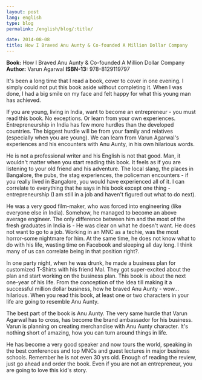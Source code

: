 ```yaml
---
layout: post
lang: english
type: blog
permalink: /english/blog/:title/

date: 2014-08-08
title: How I Braved Anu Aunty & Co-founded A Million Dollar Company
---
```


**Book:** How I Braved Anu Aunty & Co-founded A Million Dollar Company
**Author:** Varun Agarwal
**ISBN-13:** 978-8129119797

It's been a long time that I read a book, cover to cover in one evening. I simply could not put this book aside without completing it. When I was done, I had a big smile on my face and felt happy for what this young man has achieved.

If you are young, living in India, want to become an entrepreneur - you must read this book. No exceptions. Or learn from your own experiences. Entrepreneurship in India has few more hurdles than the developed countries. The biggest hurdle will be from your family and relatives (especially when you are young). We can learn from Varun Agarwal's experiences and his encounters with Anu Aunty, in his own hilarious words.

He is not a professional writer and his English is not that good. Man, it wouldn't matter when you start reading this book. It feels as if you are listening to your old friend and his adventure. The local slang, the places in Bangalore, the pubs, the stag experiences, the policeman encounters - if you really lived in Bangalore, you would have experienced all of it. I can correlate to everything that he says in his book except one thing - entrepreneurship (I am still in a job and haven't figured out what to do next).

He was a very good film-maker, who was forced into engineering (like everyone else in India). Somehow, he managed to become an above average engineer. The only difference between him and the most of the fresh graduates in India is - He was clear on what he doesn't want. He does not want to go to a job. Working in an MNC as a techie, was the most horror-some nightmare for him. At the same time, he does not know what to do with his life, wasting time on Facebook and sleeping all day long. I think many of us can correlate being in that position right?.

In one party night, when he was drunk, he made a business plan for customized T-Shirts with his friend Mal. They got super-excited about the plan and start working on the business plan. This book is about the next one-year of his life. From the conception of the Idea till making it a successful million dollar business, how he braved Anu Aunty - wow... hilarious. When you read this book, at least one or two characters in your life are going to resemble Anu Aunty.

The best part of the book is Anu Aunty. The very same hurdle that Varun Agarwal has to cross, has become the brand ambassador for his business. Varun is planning on creating merchandise with Anu Aunty character. It's nothing short of amazing, how you can turn around things in life.

He has become a very good speaker and now tours the world, speaking in the best conferences and top MNCs and guest lectures in major business schools. Remember he is not even 30 yrs old. Enough of reading the review, just go ahead and order the book. Even if you are not an entrepreneur, you are going to love this kid's story.
